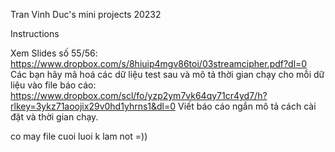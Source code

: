Tran Vinh Duc's mini projects 20232

Instructions

Xem Slides số 55/56: 
https://www.dropbox.com/s/8hiuip4mgv86toi/03streamcipher.pdf?dl=0 
Các bạn hãy mã hoá các dữ liệu test sau và mô tả thời gian chạy cho mỗi dữ liệu vào file báo cáo:
https://www.dropbox.com/scl/fo/yzp2ym7vk64qy71cr4yd7/h?rlkey=3ykz71aoojix29v0hd1yhrns1&dl=0
Viết báo cáo ngắn mô tả cách cài đặt và thời gian chạy.

co may file cuoi luoi k lam not =))

